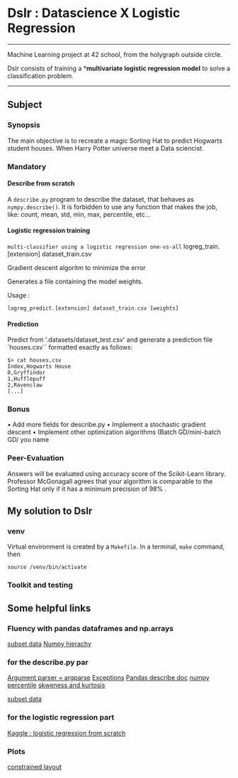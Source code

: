 # Dslr  : Datascience X Logistic Regression

---

Machine Learning project at 42 school, from the holygraph outside circle.

Dslr consists of training a ***multivariate logistic regression model** to solve a classification problem.

---

## Subject

### Synopsis

The main objective is to recreate a magic Sorting Hat to predict Hogwarts student houses. When Harry Potter universe meet a Data sciencist.

### Mandatory

#### Describe from scratch

A ```describe.py``` program to describe the dataset, that behaves as ```nympy.describe()```. It is forbidden to use any function that makes the job,
like: count, mean, std, min, max, percentile, etc...

#### Logistic regression training

```multi-classifier using a logistic regression one-vs-all```
logreg_train.[extension] dataset_train.csv

Gradient descent algoritm to minimize the error

Generates a file containing the model weights.

Usage :

```shell
logreg_predict.[extension] dataset_train.csv [weights]
```

#### Prediction

Predict from '.datasets/dataset_test.csv' and generate a prediction file `houses.csv`` formatted exactly as follows:

```
$> cat houses.csv
Index,Hogwarts House
0,Gryffindor
1,Hufflepuff
2,Ravenclaw
[...] 
```

### Bonus

• Add more fields for describe.py
• Implement a stochastic gradient descent
• Implement other optimization algorithms (Batch GD/mini-batch GD/ you name

### Peer-Evaluation

Answers will be evaluated using accuracy score of the Scikit-Learn library. Professor
McGonagall agrees that your algorithm is comparable to the Sorting Hat only if it has a
minimum precision of 98% .

## My solution to Dslr

### venv

Virtual environment is created by a `Makefile`.
In a terminal, ```make``` command, then

```shell
source /venv/bin/activate
```

### Toolkit and testing

## Some helpful links

### Fluency with pandas dataframes and np.arrays

[subset data](https://pandas.pydata.org/docs/getting_started/intro_tutorials/03_subset_data.html)
[Numpy hierachy](https://numpy.org/doc/stable/reference/arrays.scalars.html)

### for the describe.py par

[Argument parser = argparse](https://docs.python.org/3/library/argparse.html)
[Exceptions](https://docs.python.org/3/tutorial/errors.html)
[Pandas describe doc](https://pandas.pydata.org/docs/reference/api/pandas.DataFrame.describe.html#)
[numpy percentile](https://numpy.org/doc/stable/reference/generated/numpy.percentile.html)
[skweness and kurtosis](https://inside-machinelearning.com/skewness-et-kurtosis/)

[subset data](https://pandas.pydata.org/docs/getting_started/intro_tutorials/03_subset_data.html)

### for the logistic regression part

[Kaggle : logistic regression from scratch](https://www.kaggle.com/code/jagannathrk/logistic-regression-from-scratch-python)

### Plots
 
[constrained layout](https://matplotlib.org/stable/tutorials/intermediate/constrainedlayout_guide.html#sphx-glr-tutorials-intermediate-constrainedlayout-guide-py)